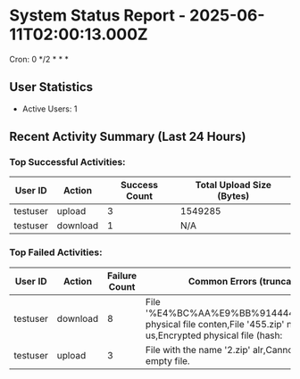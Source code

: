 # System Status Report - 2025-06-11T02:00:13.000Z

Cron: 0 */2 * * *

## User Statistics
- Active Users: 1

## Recent Activity Summary (Last 24 Hours)
### Top Successful Activities:
| User ID        | Action   | Success Count | Total Upload Size (Bytes) |
|----------------|----------|---------------|---------------------------|
| testuser       | upload   | 3             | 1549285                   |
| testuser       | download | 1             | N/A                       |

### Top Failed Activities:
| User ID        | Action   | Failure Count | Common Errors (truncated)    |
|----------------|----------|---------------|------------------------------|
| testuser       | download | 8             | File '%E4%BC%AA%E9%BB%91444444,Encrypted physical file conten,File '455.zip' not found in us,Encrypted physical file (hash: |
| testuser       | upload   | 3             | File with the name '2.zip' alr,Cannot upload an empty file. |

